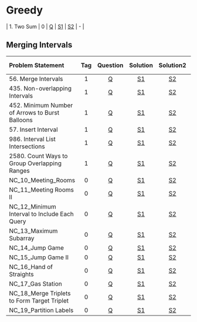 # Greedy

| 1. Two Sum        |  0  | [Q]() | [S1]() | [S2]() |       -        |

## Merging Intervals
| Problem Statement                               | Tag |                                          Question                                          |                                              Solution                                               |                                                               Solution2                                                                | Parent Problem |
|:------------------------------------------------|:---:|:------------------------------------------------------------------------------------------:|:---------------------------------------------------------------------------------------------------:|:--------------------------------------------------------------------------------------------------------------------------------------:|:--------------:|
| 56. Merge Intervals                             |  1  |              [Q](https://leetcode.com/problems/merge-intervals/description/)               |                                               [S1]()                                                |                     [S2](https://github.com/aatman-24/Leetcode-revision/blob/main/src/56.%20Merge%20Intervals.cpp)                     |       -        |
| 435. Non-overlapping Intervals                  |  1  |         [Q](https://leetcode.com/problems/non-overlapping-intervals/description/)          |                                               [S1]()                                                |               [S2](https://github.com/aatman-24/Leetcode-revision/blob/main/src/435.%20Non-overlapping%20Intervals.cpp)                |       56       |
| 452. Minimum Number of Arrows to Burst Balloons |  1  | [Q](https://leetcode.com/problems/minimum-number-of-arrows-to-burst-balloons/description/) |                                               [S1]()                                                |  [S2](https://github.com/aatman-24/Leetcode-revision/blob/main/src/452.%20Minimum%20Number%20of%20Arrows%20to%20Burst%20Balloons.cpp)  |       56       |
| 57. Insert Interval                             |  1  |              [Q](https://leetcode.com/problems/insert-interval/description/)               |                                               [S1]()                                                |                     [S2](https://github.com/aatman-24/Leetcode-revision/blob/main/src/57.%20Insert%20Interval.cpp)                     |       -        |
| 986. Interval List Intersections                |  1  |        [Q](https://leetcode.com/problems/interval-list-intersections/description/)         |                                               [S1]()                                                |             [S2](https://github.com/aatman-24/Leetcode-revision/blob/main/src/986.%20Interval%20List%20Intersections.cpp)              |       -        |
| 2580. Count Ways to Group Overlapping Ranges    |  1  |   [Q](https://leetcode.com/problems/count-ways-to-group-overlapping-ranges/description/)   |                                               [S1]()                                                |    [S2](https://github.com/aatman-24/Leetcode-revision/blob/main/src/2580.%20Count%20Ways%20to%20Group%20Overlapping%20Ranges.cpp)     |       -        |
| NC_10_Meeting_Rooms                             |  0  |                     [Q](https://neetcode.io/problems/meeting-schedule)                     | [S1](https://github.com/aatman-24/Leetcode-revision/blob/main/src/Neetcode/NC_10_Meeting_Rooms.cpp) |                                                                 [S2]()                                                                 |       -        |
| NC_11_Meeting Rooms II                          |  0  |                   [Q](https://neetcode.io/problems/meeting-schedule-ii)                    |                                               [S1]()                                                |                     [S2](https://github.com/aatman-24/Leetcode-revision/blob/main/src/Neetcode/NC_11_Meeting.cpp)                      |       -        |
| NC_12_Minimum Interval to Include Each Query    |  0  |             [Q](https://neetcode.io/problems/minimum-interval-including-query)             |                                               [S1]()                                                | [S2](https://github.com/aatman-24/Leetcode-revision/blob/main/src/Neetcode/NC_12_Minimum%20Interval%20to%20Include%20Each%20Query.cpp) |       -        |
| NC_13_Maximum Subarray                          |  0  |                     [Q](https://neetcode.io/problems/maximum-subarray)                     |                                               [S1]()                                                |                [S2](https://github.com/aatman-24/Leetcode-revision/blob/main/src/Neetcode/NC_13_Maximum%20Subarray.cpp)                |       -        |
| NC_14_Jump Game                                 |  0  |                        [Q](https://neetcode.io/problems/jump-game)                         |                                               [S1]()                                                |                   [S2](https://github.com/aatman-24/Leetcode-revision/blob/main/src/Neetcode/NC_14_Jump%20Game.cpp)                    |       -        |
| NC_15_Jump Game II                              |  0  |                       [Q](https://neetcode.io/problems/jump-game-ii)                       |                                               [S1]()                                                |                 [S2](https://github.com/aatman-24/Leetcode-revision/blob/main/src/Neetcode/NC_15_Jump%20Game%20II.cpp)                 |       -        |
| NC_16_Hand of Straights                         |  0  |                    [Q](https://neetcode.io/problems/hand-of-straights)                     |                                               [S1]()                                                |           [S2](https://github.com/aatman-24/Leetcode-revision/blob/main/src/Neetcode/NC_16_Hand%20of%20Straights%20%20.cpp)            |       -        |
| NC_17_Gas Station                               |  0  |                       [Q](https://neetcode.io/problems/gas-station)                        |                                               [S1]()                                                |                  [S2](https://github.com/aatman-24/Leetcode-revision/blob/main/src/Neetcode/NC_17_Gas%20Station.cpp)                   |       -        |
| NC_18_Merge Triplets to Form Target Triplet     |  0  |                                           [Q]()                                            |                                               [S1]()                                                |                                [S2](https://neetcode.io/problems/merge-triplets-to-form-target-triplet)                                |       -        |
| NC_19_Partition Labels                          |  0  |                     [Q](https://neetcode.io/problems/partition-labels)                     |                                               [S1]()                                                |                [S2](https://github.com/aatman-24/Leetcode-revision/blob/main/src/Neetcode/NC_19_Partition%20Labels.cpp)                |       -        |